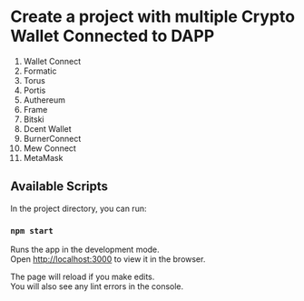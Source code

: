 # Create a project with multiple Crypto Wallet Connected to DAPP

1. Wallet Connect
2. Formatic
3. Torus
4. Portis
5. Authereum
6. Frame
7. Bitski
8. Dcent Wallet
9. BurnerConnect
10. Mew Connect
11. MetaMask


## Available Scripts

In the project directory, you can run:

### `npm start`

Runs the app in the development mode.\
Open [http://localhost:3000](http://localhost:3000) to view it in the browser.

The page will reload if you make edits.\
You will also see any lint errors in the console.

